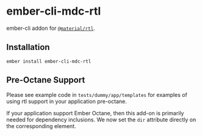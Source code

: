 ember-cli-mdc-rtl
=======================

ember-cli addon for [`@material/rtl`](https://github.com/material-components/material-components-web/tree/master/packages/mdc-rtl).

Installation
------------

    ember install ember-cli-mdc-rtl
        
Pre-Octane Support
-------------------

Please see example code in `tests/dummy/app/templates` for examples of using rtl support
in your application pre-octane. 

If your application support Ember Octane, then this add-on
is primarily needed for dependency inclusions. We now set the `dir` attribute directly on
the corresponding element. 
